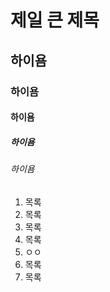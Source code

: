 # 제일 큰 제목
## 하이욤
### 하이욤 
#### 하이욤
##### 하이욤 
###### 하이욤

1. 목록
5. 목록
2. 목록
6. 목록
7. ㅇㅇ
4. 목록
5. 목록
